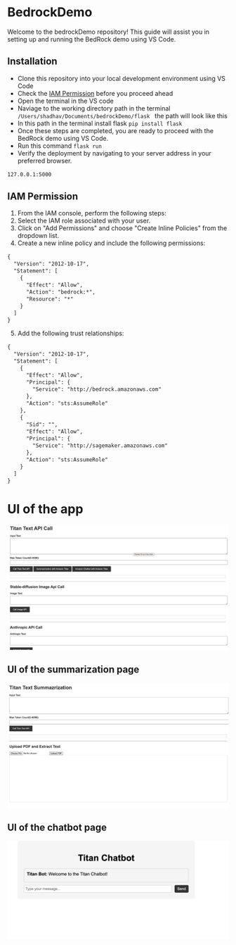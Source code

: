 # BedrockDemo
Welcome to the bedrockDemo repository! This guide will assist you in setting up and running the BedRock demo using VS Code.

## Installation 
- Clone this repository into your local development environment using VS Code
- Check the [IAM Permission](https://github.com/shadhav/bedrockDemo/blob/main/README.md#iam-permission) before you proceed ahead 
- Open the terminal in the VS code
- Naviage to the working directory path in the terminal
```/Users/shadhav/Documents/bedrockDemo/flask ``` the path will look like this 
- In this path in the terminal install flask 
```pip install flask```
- Once these steps are completed, you are ready to proceed with the BedRock demo using VS Code. 
- Run this command 
```flask run```
- Verify the deployment by navigating to your server address in
your preferred browser.

```sh
127.0.0.1:5000
```


## IAM Permission
1. From the IAM console, perform the following steps:
2. Select the IAM role associated with your user.
3. Click on "Add Permissions" and choose "Create Inline Policies" from the dropdown list.
4. Create a new inline policy and include the following permissions:
```
{
  "Version": "2012-10-17",
  "Statement": [
    {
      "Effect": "Allow",
      "Action": "bedrock:*",
      "Resource": "*"
    }
  ]
}
```
5. Add the following trust relationships:
```
{
  "Version": "2012-10-17",
  "Statement": [
    {
      "Effect": "Allow",
      "Principal": {
        "Service": "http://bedrock.amazonaws.com"
      },
      "Action": "sts:AssumeRole"
    },
    {
      "Sid": "",
      "Effect": "Allow",
      "Principal": {
        "Service": "http://sagemaker.amazonaws.com"
      },
      "Action": "sts:AssumeRole"
    }
  ]
}
```
# UI of the app 
![BedRock UI](flask/BedRockUI.png)

## UI of the summarization page
![Summarization UI](flask/SummarizationUI.png)

## UI of the chatbot page
![Chatbot UI](flask/TitanChatBot.png)
